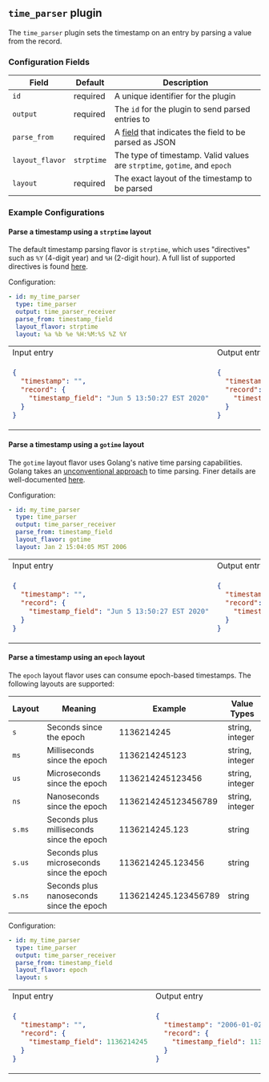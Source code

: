 ## `time_parser` plugin

The `time_parser` plugin sets the timestamp on an entry by parsing a value from the record.

### Configuration Fields

| Field           | Default    | Description                                                                 |
| ---             | ---        | ---                                                                         |
| `id`            | required   | A unique identifier for the plugin                                          |
| `output`        | required   | The `id` for the plugin to send parsed entries to                           |
| `parse_from`    | required   | A [field](/field.md) that indicates the field to be parsed as JSON          |
| `layout_flavor` | `strptime` | The type of timestamp. Valid values are `strptime`, `gotime`, and `epoch`   |
| `layout`        | required   | The exact layout of the timestamp to be parsed                              |


### Example Configurations


#### Parse a timestamp using a `strptime` layout

The default timestamp parsing flavor is `strptime`, which uses "directives" such as `%Y` (4-digit year) and `%H` (2-digit hour). A full list of supported directives is found [here](https://github.com/BlueMedora/ctimefmt/blob/3e07deba22cf7a753f197ef33892023052f26614/ctimefmt.go#L63).

Configuration:
```yaml
- id: my_time_parser
  type: time_parser
  output: time_parser_receiver
  parse_from: timestamp_field
  layout_flavor: strptime
  layout: %a %b %e %H:%M:%S %Z %Y
```

<table>
<tr><td> Input entry </td> <td> Output entry </td></tr>
<tr>
<td>

```json
{
  "timestamp": "",
  "record": {
    "timestamp_field": "Jun 5 13:50:27 EST 2020"
  }
}
```

</td>
<td>

```json
{
  "timestamp": "2020-06-05T13:50:27-05:00",
  "record": {
    "timestamp_field": "Jun 5 13:50:27 EST 2020"
  }
}
```

</td>
</tr>
</table>

#### Parse a timestamp using a `gotime` layout

The `gotime` layout flavor uses Golang's native time parsing capabilities. Golang takes an [unconventional approach](https://www.pauladamsmith.com/blog/2011/05/go_time.html) to time parsing. Finer details are well-documented [here]([gotime](https://golang.org/src/time/format.go?s=25102:25148#L9)).

Configuration:
```yaml
- id: my_time_parser
  type: time_parser
  output: time_parser_receiver
  parse_from: timestamp_field
  layout_flavor: gotime
  layout: Jan 2 15:04:05 MST 2006
```

<table>
<tr><td> Input entry </td> <td> Output entry </td></tr>
<tr>
<td>

```json
{
  "timestamp": "",
  "record": {
    "timestamp_field": "Jun 5 13:50:27 EST 2020"
  }
}
```

</td>
<td>

```json
{
  "timestamp": "2020-06-05T13:50:27-05:00",
  "record": {
    "timestamp_field": "Jun 5 13:50:27 EST 2020"
  }
}
```

</td>
</tr>
</table>

#### Parse a timestamp using an `epoch` layout

The `epoch` layout flavor uses can consume epoch-based timestamps. The following layouts are supported:

| Layout | Meaning                                   | Example              | Value Types     |
| ---    | ---                                       | ---                  | ---             |
| `s`    | Seconds since the epoch                   | 1136214245           | string, integer |
| `ms`   | Milliseconds since the epoch              | 1136214245123        | string, integer |
| `us`   | Microseconds since the epoch              | 1136214245123456     | string, integer |
| `ns`   | Nanoseconds since the epoch               | 1136214245123456789  | string, integer |
| `s.ms` | Seconds plus milliseconds since the epoch | 1136214245.123       | string          |
| `s.us` | Seconds plus microseconds since the epoch | 1136214245.123456    | string          |
| `s.ns` | Seconds plus nanoseconds since the epoch  | 1136214245.123456789 | string          |

Configuration:
```yaml
- id: my_time_parser
  type: time_parser
  output: time_parser_receiver
  parse_from: timestamp_field
  layout_flavor: epoch
  layout: s
```

<table>
<tr><td> Input entry </td> <td> Output entry </td></tr>
<tr>
<td>

```json
{
  "timestamp": "",
  "record": {
    "timestamp_field": 1136214245
  }
}
```

</td>
<td>

```json
{
  "timestamp": "2006-01-02T15:04:05-07:00",
  "record": {
    "timestamp_field": 1136214245
  }
}
```

</td>
</tr>
</table>